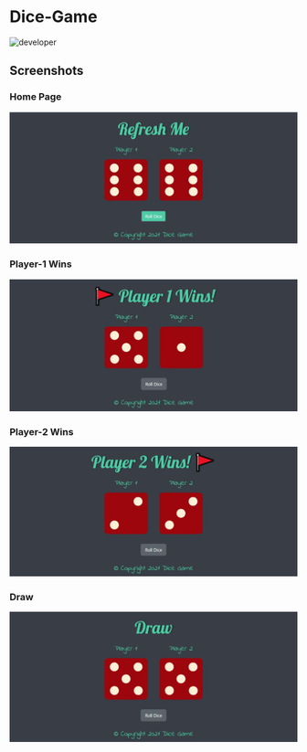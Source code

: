 # Dice-Game
![developer](https://img.shields.io/badge/Developed%20By%20%3A-Sakshi%20Gupta-red)
## Screenshots

### Home Page
![](screenshots/Home%20Page.JPG)

### Player-1 Wins
![](screenshots/Player-1%20wins.JPG)

### Player-2 Wins
![](screenshots/Player-2%20wins.JPG)

### Draw
![](screenshots/Draw.JPG)
